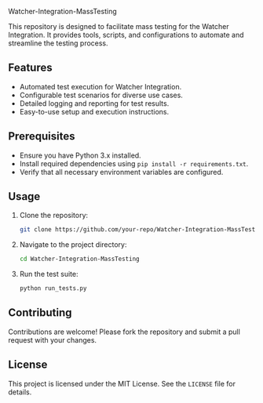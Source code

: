 Watcher-Integration-MassTesting

This repository is designed to facilitate mass testing for the Watcher Integration. It provides tools, scripts, and configurations to automate and streamline the testing process.

## Features

- Automated test execution for Watcher Integration.
- Configurable test scenarios for diverse use cases.
- Detailed logging and reporting for test results.
- Easy-to-use setup and execution instructions.

## Prerequisites

- Ensure you have Python 3.x installed.
- Install required dependencies using `pip install -r requirements.txt`.
- Verify that all necessary environment variables are configured.

## Usage

1. Clone the repository:
    ```bash
    git clone https://github.com/your-repo/Watcher-Integration-MassTesting.git
    ```
2. Navigate to the project directory:
    ```bash
    cd Watcher-Integration-MassTesting
    ```
3. Run the test suite:
    ```bash
    python run_tests.py
    ```

## Contributing

Contributions are welcome! Please fork the repository and submit a pull request with your changes.

## License

This project is licensed under the MIT License. See the `LICENSE` file for details.